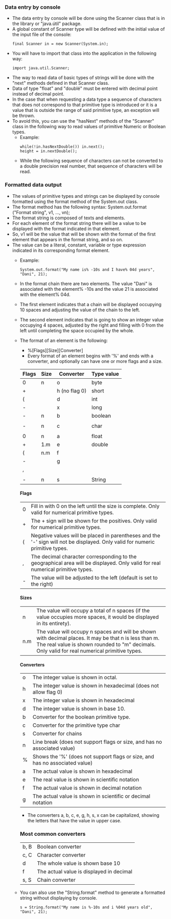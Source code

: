### Data entry by console

- The data entry by console will be done using the Scanner class that is in the library or "java.útil" package.
- A global constant of Scanner type will be defined with the initial value of the input file of the console:
    ```
    final Scanner in = new Scanner(System.in);
    ```    
- You will have to import that class into the application in the following way:
    ```
    import java.util.Scanner;
    ```
- The way to read data of basic types of strings will be done with the "next" methods defined in that Scanner class.
- Data of type "float" and "doublé" must be entered with decimal point instead of decimal point.
- In the case that when requesting a data type a sequence of characters that does not correspond to that primitive type is introduced or it is a value that is outside the range of said primitive type, an exception will be thrown.
- To avoid this, you can use the "hasNext" methods of the "Scanner" class in the following way to read values ​​of primitive Numeric or Boolean types.
    - Example:
        ```
        while(!in.hasNextDouble()) in.next();
        height = in.nextDouble();
        ```    
    - While the following sequence of characters can not be converted to a double precision real number, that sequence of characters will be read.


### Formatted data output
- The values ​​of primitive types and strings can be displayed by console formatted using the format method of the System.out class.
- The format method has the following syntax:   System.out.format ("Format string", v1, ..., vn);
- The format string is composed of texts and elements.
- For each element of the format string there will be a value to be displayed with the format indicated in that element.
- So, v1 will be the value that will be shown with the format of the first element that appears in the format string, and so on.
- The value can be a literal, constant, variable or type expression indicated in its corresponding format element.
    - Example: 
        ```
        System.out.format("My name is% -10s and I have% 04d years", "Dani", 21);
        ``` 
    - In the format chain there are two elements. The value "Dani" is associated with the element% -10s and the value 21 is associated with the element% 04d.
    - The first element indicates that a chain will be displayed occupying 10 spaces and adjusting the value of the chain to the left.
    - The second element indicates that is going to show an integer value occupying 4 spaces, adjusted by the right and filling with 0 from the left until completing the space occupied by the whole.
    - The format of an element is the following:
        - %[Flags][Size][Converter]
        - Every format of an element begins with '%' and ends with a converter, and optionally can have one or more flags and a size.
        
        | Flags | Size | Converter     | Type value |
        |-------|------|---------------|------------|
        |   0   | n    | o             | byte       |
        |   +   |      | h (no flag 0) | short      |
        |   (   |      | d             | int        |
        |   -   |      | x             | long       |
        |   -   | n    | b             | boolean    |
        |       |      |               |            |
        |   -   | n    | c             | char       |
        |       |      |               |            |
        |   0   | n    | a             | float      |
        |   +   | 1.m  | e             | double     |
        |   (   | n.m  | f             |            |
        |   -   |      | g             |            |
        |   ,   |      |               |            |
        |       |      |               |            |
        |   -   | n    | s             | String     |

        #### Flags
        |   |                                                                                                                                 |
        |---|---------------------------------------------------------------------------------------------------------------------------------|
        | 0 |  Fill in with 0 on the left until the size is complete. Only valid for numerical primitive types.                               |
        | + |  The + sign will be shown for the positives. Only valid for numerical primitive types.                                          |
        | ( |  Negative values ​​will be placed in parentheses and the '-' sign will not be displayed. Only valid for numeric primitive types.  |
        | , |  The decimal character corresponding to the geographical area will be displayed. Only valid for real numerical primitive types. |
        | - |  The value will be adjusted to the left (default is set to the right)                                                           |

        #### Sizes
        |     |                                                                                                                                                                                                         |
        |-----|---------------------------------------------------------------------------------------------------------------------------------------------------------------------------------------------------------|
        | n   |  The value will occupy a total of n spaces (if the value occupies more spaces, it would be displayed in its entirety).                                                                                  |
        | n.m |  The value will occupy n spaces and will be shown with decimal places. It may be that n is less than m. The real value is shown rounded to "m" decimals. Only valid for real numerical primitive types. |
                
        #### Converters
        |   |                                                                              |
        |---|------------------------------------------------------------------------------|
        | o |  The integer value is shown in octal.                                        |
        | h |  The integer value is shown in hexadecimal (does not allow flag 0)           |
        | x |  The integer value is shown in hexadecimal                                   |
        | d |  The integer value is shown in base 10.                                      |
        | b |  Converter for the boolean primitive type.                                   |
        | c |  Converter for the primitive type char                                       |
        | s |  Converter for chains                                                        |
        | n |  Line break (does not support flags or size, and has no associated value)    |
        | % |  Shows the '%' (does not support flags or size, and has no associated value) |
        | a |  The actual value is shown in hexadecimal                                    |
        | e |  The real value is shown in scientific notation                              |
        | f |  The actual value is shown in decimal notation                               |
        | g |  The actual value is shown in scientific or decimal notation                 |
                       
        - The converters a, b, c, e, g, h, s, x can be capitalized, showing the letters that have the value in upper case.

        ### Most common converters
        |      |                                           |
        |------|-------------------------------------------|
        | b, B |  Boolean converter                        |
        | c, C |  Character converter                      |
        | d    |  The whole value is shown base 10         |
        | f    |  The actual value is displayed in decimal |
        | s, S |  Chain converter                          |
                
    - You can also use the "String.format" method to generate a formatted string without displaying by console.
        ```
        s = String.format("My name is %-10s and i %04d years old", "Dani", 21);
        ```

